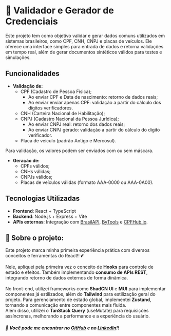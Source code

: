 # 🪪 Validador e Gerador de Credenciais

Este projeto tem como objetivo validar e gerar dados comuns utilizados em sistemas brasileiros, como CPF, CNH, CNPJ e placas de veículos. Ele oferece uma interface simples para entrada de dados e retorna validações em tempo real, além de gerar documentos sintéticos válidos para testes e simulações.

## Funcionalidades

- **Validação de:**
  - CPF (Cadastro de Pessoa Física);
    - Ao enviar CPF e Data de nascimento: retorno de dados reais;
    - Ao enviar enviar apenas CPF: validação a partir do cálculo dos dígitos verificadores.
  - CNH (Carteira Nacional de Habilitação);
  - CNPJ (Cadastro Nacional da Pessoa Jurídica);
      - Ao enviar CNPJ real: retorno dos dados reais;
      - Ao enviar CNPJ gerado: validação a partir do cálculo do dígito verificador.
  - Placa de veículo (padrão Antigo e Mercosul).

Para validação, os valores podem ser enviados com ou sem máscara.

- **Geração de:**
  - CPFs válidos;
  - CNHs válidas;
  - CNPJs válidos;
  - Placas de veículos válidas (formato AAA-0000 ou AAA-0A00).


## Tecnologias Utilizadas

- **Frontend**: React + TypeScript
- **Backend**: Node.js + Express + Vite
- **APIs externas**: Integração com [BrasilAPI](https://brasilapi.com.br/), [ByTools](https://bytools.tech) e [CPFHub.io](https://www.cpfhub.io/).

## 🌟 Sobre o projeto: 
Este projeto marca minha primeira experiência prática com diversos conceitos e ferramentas do React!! 💕 <br><br> Nele, apliquei pela primeira vez o conceito de **Hooks** para controle de estado e efeitos. Também implementando **consumo de APIs REST**, integrando retorno de dados externos de forma dinâmica. <br><br> No front-end, utilizei frameworks como **ShadCN UI** e **MUI** para implementar componentes já estilizados, além do **Tailwind** para estilização geral do projeto. Para gerenciamento de estado global, implementei **Zustand**, tornando a comunicação entre componentes mais fluida. <br> Além disso, utilizei o **TanStack Query** (useMutate) para requisições assíncronas, melhorando a performance e a experiência do usuário.

##### 🐰 Você pode me encontrar no [GitHub](https://github.com/Madu25ss) e no [LinkedIn](www.linkedin.com/in/maria-eduarda-serpa-santos-29a6a5261)!! 

